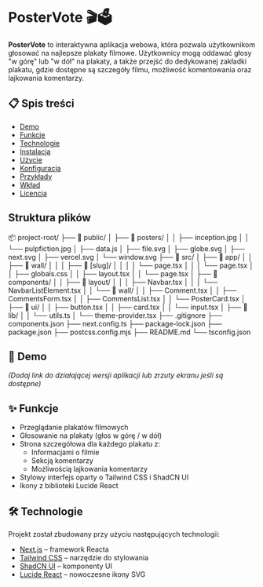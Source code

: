 # PosterVote 🎬🗳️

**PosterVote** to interaktywna aplikacja webowa, która pozwala użytkownikom głosować na najlepsze plakaty filmowe. Użytkownicy mogą oddawać głosy "w górę" lub "w dół" na plakaty, a także przejść do dedykowanej zakładki plakatu, gdzie dostępne są szczegóły filmu, możliwość komentowania oraz lajkowania komentarzy.

## 📋 Spis treści

- [Demo](#demo)
- [Funkcje](#funkcje)
- [Technologie](#technologie)
- [Instalacja](#instalacja)
- [Użycie](#użycie)
- [Konfiguracja](#konfiguracja)
- [Przykłady](#przykłady)
- [Wkład](#wkład)
- [Licencja](#licencja)

## Struktura plików

📦 project-root/
├── 📁 public/
│   ├── 📁 posters/
│   │   ├── inception.jpg
│   │   └── pulpfiction.jpg
│   ├── data.js
│   ├── file.svg
│   ├── globe.svg
│   ├── next.svg
│   ├── vercel.svg
│   └── window.svg
├── 📁 src/
│   ├── 📁 app/
│   │   ├── 📁 wall/
│   │   │   ├── 📁 [slug]/
│   │   │   │   └── page.tsx
│   │   │   └── page.tsx
│   │   ├── globals.css
│   │   ├── layout.tsx
│   │   └── page.tsx
│   ├── 📁 components/
│   │   ├── 📁 layout/
│   │   │   ├── Navbar.tsx
│   │   │   └── NavbarListElement.tsx
│   │   └── 📁 wall/
│   │       ├── Comment.tsx
│   │       ├── CommentsForm.tsx
│   │       ├── CommentsList.tsx
│   │       └── PosterCard.tsx
│   ├── 📁 ui/
│   │   ├── button.tsx
│   │   ├── card.tsx
│   │   └── input.tsx
│   ├── 📁 lib/
│   │   └── utils.ts
│   └── theme-provider.tsx
├── .gitignore
├── components.json
├── next.config.ts
├── package-lock.json
├── package.json
├── postcss.config.mjs
├── README.md
└── tsconfig.json


## 🚀 Demo

_(Dodaj link do działającej wersji aplikacji lub zrzuty ekranu jeśli są dostępne)_

## ✨ Funkcje

- Przeglądanie plakatów filmowych
- Głosowanie na plakaty (głos w górę / w dół)
- Strona szczegółowa dla każdego plakatu z:
  - Informacjami o filmie
  - Sekcją komentarzy
  - Możliwością lajkowania komentarzy
- Stylowy interfejs oparty o Tailwind CSS i ShadCN UI
- Ikony z biblioteki Lucide React

## 🛠 Technologie

Projekt został zbudowany przy użyciu następujących technologii:

- [Next.js](https://nextjs.org/) – framework Reacta
- [Tailwind CSS](https://tailwindcss.com/) – narzędzie do stylowania
- [ShadCN UI](https://ui.shadcn.dev/) – komponenty UI
- [Lucide React](https://lucide.dev/) – nowoczesne ikony SVG

